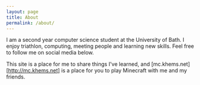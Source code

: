 ```yaml
---
layout: page
title: About
permalink: /about/
---
```


I am a second year computer science student at the University of Bath. I enjoy triathlon, computing, meeting people and learning new skills. Feel free to follow me on social media below. 

This site is a place for me to share things I've learned, and [mc.khems.net][http://mc.khems.net] is a place for you to play Minecraft with me and my friends. 